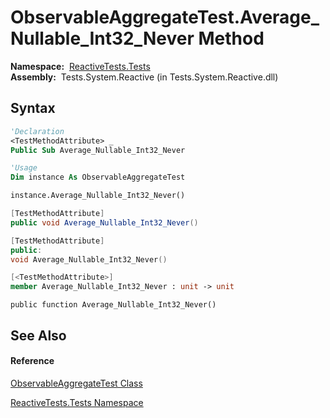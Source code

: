 # ObservableAggregateTest.Average\_Nullable\_Int32\_Never Method

**Namespace:**  [ReactiveTests.Tests](ReactiveTests.Tests\ReactiveTests.Tests.md)  
**Assembly:**  Tests.System.Reactive (in Tests.System.Reactive.dll)

## Syntax

```vb
'Declaration
<TestMethodAttribute> _
Public Sub Average_Nullable_Int32_Never
```

```vb
'Usage
Dim instance As ObservableAggregateTest

instance.Average_Nullable_Int32_Never()
```

```csharp
[TestMethodAttribute]
public void Average_Nullable_Int32_Never()
```

```c++
[TestMethodAttribute]
public:
void Average_Nullable_Int32_Never()
```

```fsharp
[<TestMethodAttribute>]
member Average_Nullable_Int32_Never : unit -> unit 
```

```jscript
public function Average_Nullable_Int32_Never()
```

## See Also

#### Reference

[ObservableAggregateTest Class](ObservableAggregateTest\ObservableAggregateTest.md)

[ReactiveTests.Tests Namespace](ReactiveTests.Tests\ReactiveTests.Tests.md)




